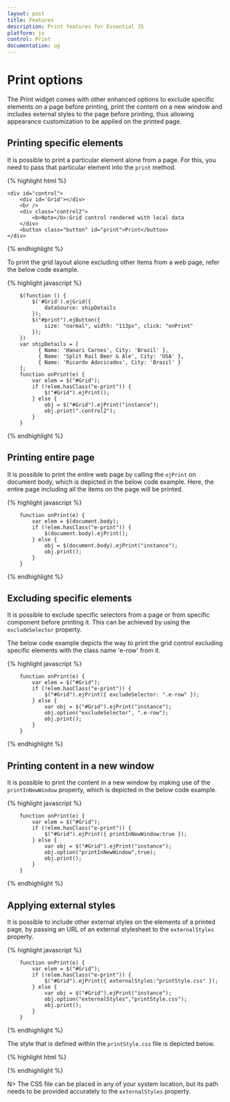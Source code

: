 ```yaml
---
layout: post
title: Features
description: Print features for Essential JS
platform: js
control: Print
documentation: ug
---
```


# Print options

The Print widget comes with other enhanced options to exclude specific elements on a page before printing, print the content on a new window and includes external styles to the page before printing, thus allowing appearance customization to be applied on the printed page.

## Printing specific elements

It is possible to print a particular element alone from a page. For this, you need to pass that particular element into the `print` method.

{% highlight html %}

    <div id="control">
        <div id='Grid'></div>
        <br />
        <div class="control2">
            <b>Note</b>:Grid control rendered with local data
        </div>
        <button class="button" id="print">Print</button>
    </div>
   

{% endhighlight %}

To print the grid layout alone excluding other items from a web page, refer the below code example.

{% highlight javascript %}

        $(function () {
            $('#Grid').ejGrid({
                dataSource: shipDetails
            });
            $("#print").ejButton({
                size: "normal", width: "113px", click: "onPrint"
            });
        })
        var shipDetails = [
              { Name: 'Hanari Carnes', City: 'Brazil' },
              { Name: 'Split Rail Beer & Ale', City: 'USA' },
              { Name: 'Ricardo Adocicados', City: 'Brazil' }
        ];
        function onPrint(e) {
            var elem = $("#Grid");
            if (!elem.hasClass("e-print")) {
                $("#Grid").ejPrint();
            } else {
                obj = $("#Grid").ejPrint("instance");
                obj.print(".control2");
            }
        }
        
{% endhighlight %}


## Printing entire page

It is possible to print the entire web page by calling the `ejPrint` on document body, which is depicted in the below code example. Here, the entire page including all the items on the page will be printed.

{% highlight javascript %}

        function onPrint(e) {
            var elem = $(document.body);
            if (!elem.hasClass("e-print")) {
                $(document.body).ejPrint();
            } else {
                obj = $(document.body).ejPrint("instance");
                obj.print();
            }
        }
          

{% endhighlight %}


## Excluding specific elements

It is possible to exclude specific selectors from a page or from specific component before printing it. This can be achieved by using the `excludeSelector` property.

The below code example depicts the way to print the grid control excluding specific elements with the class name 'e-row' from it.

{% highlight javascript %}

        function onPrint(e) {
            var elem = $("#Grid");
            if (!elem.hasClass("e-print")) {
                $("#Grid").ejPrint({ excludeSelector: ".e-row" });
            } else {
                var obj = $("#Grid").ejPrint("instance");
                obj.option("excludeSelector", ".e-row");
                obj.print();
            }
        }
{% endhighlight %}


## Printing content in a new window

It is possible to print the content in a new window by making use of the `printInNewWindow` property, which is depicted in the below code example.

{% highlight javascript %}

        function onPrint(e) {
            var elem = $("#Grid");
            if (!elem.hasClass("e-print")) {
                $("#Grid").ejPrint({ printInNewWindow:true });
            } else {
                var obj = $("#Grid").ejPrint("instance");
                obj.option("printInNewWindow",true);
                obj.print();
            }
        }

{% endhighlight %}


## Applying external styles

It is possible to include other external styles on the elements of a printed page, by passing an URL of an external stylesheet to the `externalStyles` property.

{% highlight javascript %}

        function onPrint(e) {
            var elem = $("#Grid");
            if (!elem.hasClass("e-print")) {
                $("#Grid").ejPrint({ externalStyles:"printStyle.css" });
            } else {
                var obj = $("#Grid").ejPrint("instance");
                obj.option("externalStyles","printStyle.css");
                obj.print();
            }
        }
    
{% endhighlight %}

The style that is defined within the `printStyle.css` file is depicted below.

{% highlight html %}

<style>

.e-grid .e-headercelldiv{
	font-size:20px !important;
}

</style>

{% endhighlight %}

N> The CSS file can be placed in any of your system location, but its path needs to be provided accurately to the `externalStyles` property.
